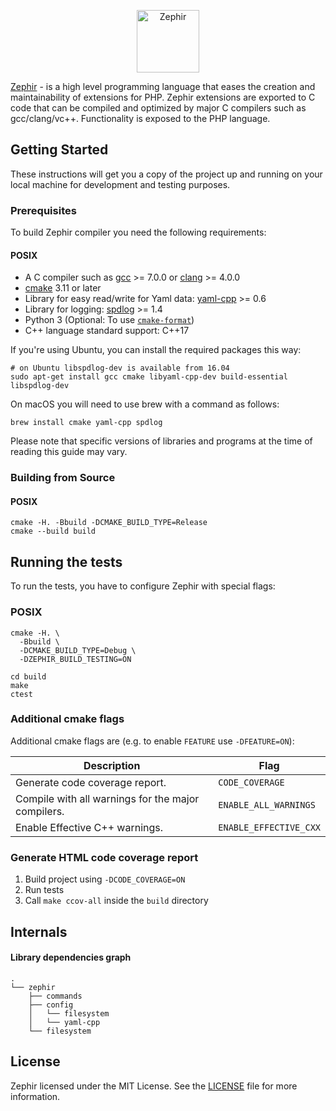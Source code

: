 <p align="center"><a href="https://zephir-lang.com" target="_blank">
    <img src="https://assets.phalconphp.com/zephir/zephir_logo-105x36.svg" height="100" alt="Zephir"/>
</a></p>

[Zephir][0] - is a high level programming language that eases the creation and maintainability of extensions for PHP.
Zephir extensions are exported to C code that can be compiled and optimized by major C compilers such as gcc/clang/vc++.
Functionality is exposed to the PHP language.

## Getting Started

These instructions will get you a copy of the project up and running on your local machine for development and testing purposes.

### Prerequisites

To build Zephir compiler you need the following requirements:

#### POSIX

- A C compiler such as  [gcc](https://gcc.gnu.org) >= 7.0.0 or [clang](https://clang.llvm.org) >= 4.0.0
- [cmake](https://cmake.org/) 3.11 or later
- Library for easy read/write for Yaml data: [yaml-cpp](https://github.com/jbeder/yaml-cpp) >= 0.6
- Library for logging: [spdlog](https://github.com/gabime/spdlog) >= 1.4
- Python 3 (Optional: To use [`cmake-format`](https://github.com/cheshirekow/cmake_format))
- C++ language standard support: C++17

If you're using Ubuntu, you can install the required packages this way:

```shell script
# on Ubuntu libspdlog-dev is available from 16.04
sudo apt-get install gcc cmake libyaml-cpp-dev build-essential libspdlog-dev
```

On macOS you will need to use brew with a command as follows:
```shell script
brew install cmake yaml-cpp spdlog
```

Please note that specific versions of libraries and programs at the time of reading this guide may vary.

### Building from Source

#### POSIX

```shell script
cmake -H. -Bbuild -DCMAKE_BUILD_TYPE=Release
cmake --build build
```

## Running the tests

To run the tests, you have to configure Zephir with special flags:

### POSIX

```shell script
cmake -H. \
  -Bbuild \
  -DCMAKE_BUILD_TYPE=Debug \
  -DZEPHIR_BUILD_TESTING=ON

cd build
make
ctest
```

### Additional cmake flags

Additional cmake flags are (e.g. to enable `FEATURE` use `-DFEATURE=ON`):

| Description                                         | Flag                   |
| --------------------------------------------------- |------------------------|
| Generate code coverage report.                      | `CODE_COVERAGE`        |
| Compile with all warnings for the major compilers.  | `ENABLE_ALL_WARNINGS`  |
| Enable Effective C++ warnings.                      | `ENABLE_EFFECTIVE_CXX` |

### Generate HTML code coverage report

1. Build project using `-DCODE_COVERAGE=ON`
2. Run tests
3. Call `make ccov-all` inside the `build` directory

## Internals

#### Library dependencies graph

```
.
└── zephir
    ├── commands
    ├── config
    │   └── filesystem
    │   └── yaml-cpp
    └── filesystem
```

## License

Zephir licensed under the MIT License. See the [LICENSE][8] file for more information.

[0]: https://zephir-lang.com
[8]: https://github.com/phalcon/zephir/blob/master/LICENSE
